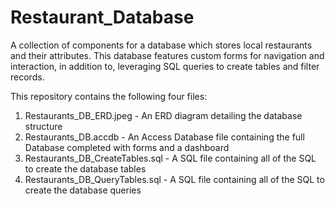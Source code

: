 # Restaurant_Database
A collection of components for a database which stores local restaurants and their attributes. This database features custom forms for navigation and interaction, in addition to, leveraging SQL queries to create tables and filter records.

This repository contains the following four files:

1. Restaurants_DB_ERD.jpeg - An ERD diagram detailing the database structure
2. Restaurants_DB.accdb - An Access Database file containing the full Database completed with forms and a dashboard
3. Restaurants_DB_CreateTables.sql - A SQL file containing all of the SQL to create the database tables
4. Restaurants_DB_QueryTables.sql - A SQL file containing all of the SQL to create the database queries

